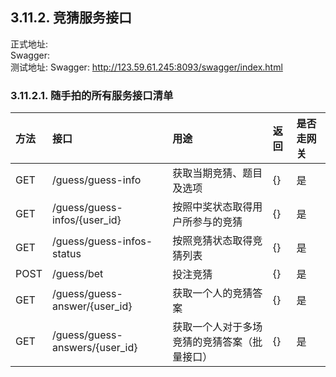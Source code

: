 ## 3.11.2. 竞猜服务接口

正式地址:   
Swagger:  
测试地址: 
Swagger: http://123.59.61.245:8093/swagger/index.html   


### 3.11.2.1. 随手拍的所有服务接口清单

 方法 | 接口 | 用途 | 返回 | 是否走网关 
 :-- | :--  | :-- | :-- | :--
 GET| /guess/guess-info | 获取当期竞猜、题目及选项 | {} | 是
 GET| /guess/guess-infos/{user_id}| 按照中奖状态取得用户所参与的竞猜 | {} | 是
 GET| /guess/guess-infos-status| 按照竞猜状态取得竞猜列表 | {} | 是
 POST| /guess/bet| 投注竞猜 | {} | 是
 GET| /guess/guess-answer/{user_id}| 获取一个人的竞猜答案 | {} | 是
 GET| /guess/guess-answers/{user_id}| 获取一个人对于多场竞猜的竞猜答案（批量接口） | {} | 是
 


